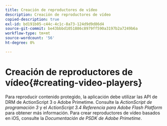 ```yaml
---
title: Creación de reproductores de vídeo
description: Creación de reproductores de vídeo
copied-description: true
exl-id: bd191b05-c44c-4c1c-8a73-124d9d9d86d4
source-git-commit: be43bbbd1051886c8979ff590a3197b2a7249b6a
workflow-type: tm+mt
source-wordcount: '56'
ht-degree: 0%

---
```


# Creación de reproductores de vídeo{#creating-video-players}

Para reproducir contenido protegido, la aplicación debe utilizar las API de DRM de ActionScript 3 o Adobe Primetime. Consulte la *ActionScript de programación 3* y el *ActionScript 3.4 Referencia para Adobe Flash Platform* para obtener más información. Para crear reproductores de vídeo basados en iOS, consulte la *Documentación de PSDK de Adobe Primetime*.
